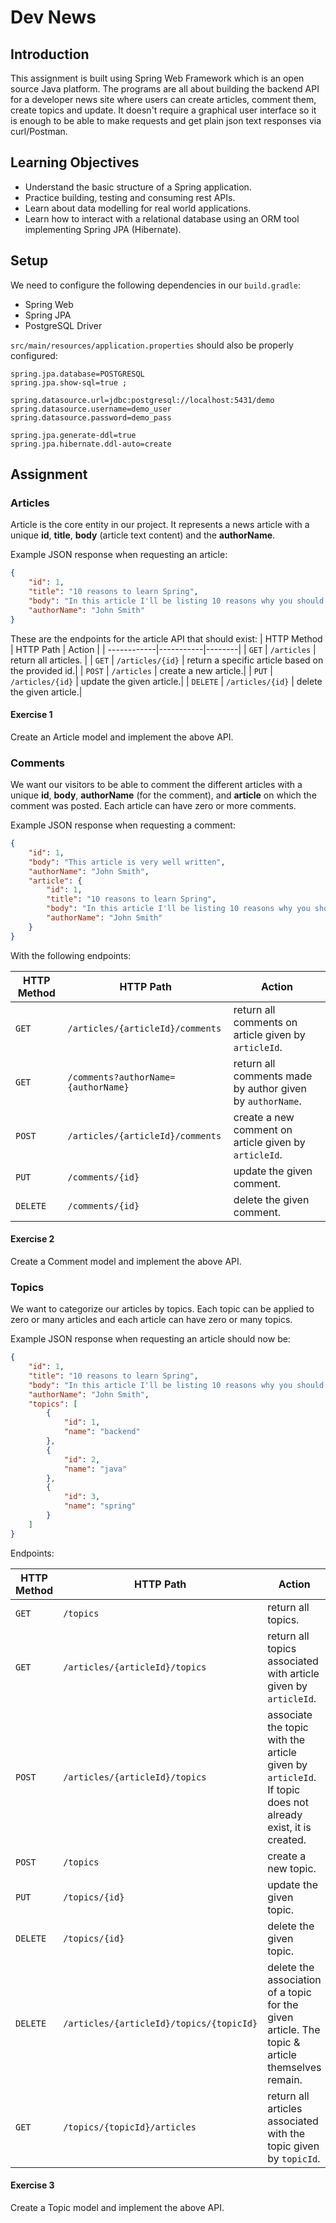 # Dev News

## Introduction
This assignment is built using Spring Web Framework which is an open source Java platform.
The programs are all about building the backend API for a developer news site where users can create articles, comment them, create topics and update. It doesn't require a graphical user interface so it is enough to be able to make requests and get plain json text responses via curl/Postman.

## Learning Objectives
* Understand the basic structure of a Spring application.
* Practice building, testing and consuming rest APIs.
* Learn about data modelling for real world applications.
* Learn how to interact with a relational database using an ORM tool implementing Spring JPA (Hibernate).

## Setup
We need to configure the following dependencies in our `build.gradle`:
* Spring Web
* Spring JPA
* PostgreSQL Driver

`src/main/resources/application.properties` should also be properly configured:
```properties
spring.jpa.database=POSTGRESQL
spring.jpa.show-sql=true ;

spring.datasource.url=jdbc:postgresql://localhost:5431/demo
spring.datasource.username=demo_user
spring.datasource.password=demo_pass

spring.jpa.generate-ddl=true
spring.jpa.hibernate.ddl-auto=create
```

## Assignment

### Articles
Article is the core entity in our project. It represents a news article with a unique **id**, **title**, **body** (article text content) and the
**authorName**.

Example JSON response when requesting an article:

```json
{
    "id": 1,
    "title": "10 reasons to learn Spring",
    "body": "In this article I'll be listing 10 reasons why you should learn spring and use it in your next project...",
    "authorName": "John Smith"
}
```

These are the endpoints for the article API that should exist:
| HTTP Method | HTTP Path | Action |
| ------------|-----------|--------|
| `GET`    | `/articles`      | return all articles. |
| `GET`    | `/articles/{id}` | return a specific article based on the provided id.|
| `POST`   | `/articles`      | create a new article.|
| `PUT`    | `/articles/{id}` | update the given article.|
| `DELETE` | `/articles/{id}` | delete the given article.|

#### Exercise 1
Create an Article model and implement the above API.

### Comments
We want our visitors to be able to comment the different articles with a unique **id**, **body**, **authorName** (for the comment), and **article**
on which the comment was posted. Each article can have zero or more comments.

Example JSON response when requesting a comment:

```json
{
    "id": 1,
    "body": "This article is very well written",
    "authorName": "John Smith",
    "article": {
        "id": 1,
        "title": "10 reasons to learn Spring",
        "body": "In this article I'll be listing 10 reasons why you should learn spring and use it in your next project...",
        "authorName": "John Smith"
    }
}

```
With the following endpoints:

| HTTP Method | HTTP Path | Action |
| ------------|-----------|--------|
| `GET`    | `/articles/{articleId}/comments`    | return all comments on article given by `articleId`. |
| `GET`    | `/comments?authorName={authorName}` | return all comments made by author given by `authorName`. |
| `POST`   | `/articles/{articleId}/comments`    | create a new comment on article given by `articleId`. |
| `PUT`    | `/comments/{id}`                    | update the given comment. |
| `DELETE` | `/comments/{id}`                    | delete the given comment. |

#### Exercise 2
Create a Comment model and implement the above API.

### Topics
We want to categorize our articles by topics. Each topic can be applied to zero or many articles and each article can have zero or many topics.

Example JSON response when requesting an article should now be:

```json
{
    "id": 1,
    "title": "10 reasons to learn Spring",
    "body": "In this article I'll be listing 10 reasons why you should learn spring and use it in your next project...",
    "authorName": "John Smith",
    "topics": [
        {
            "id": 1,
            "name": "backend"
        },
        {
            "id": 2,
            "name": "java"
        },
        {
            "id": 3,
            "name": "spring"
        }
    ]
}
```
Endpoints:

| HTTP Method | HTTP Path | Action |
| ------------|-----------|--------|
| `GET`    | `/topics` | return all topics. |
| `GET`    | `/articles/{articleId}/topics` | return all topics associated with article given by `articleId`. |
| `POST`   | `/articles/{articleId}/topics` | associate the topic with the article given by `articleId`. If topic does not already exist, it is created. |
| `POST`   | `/topics` | create a new topic. |
| `PUT`    | `/topics/{id}` | update the given topic. |
| `DELETE` | `/topics/{id}` | delete the given topic. |
| `DELETE` | `/articles/{articleId}/topics/{topicId}` | delete the association of a topic for the given article. The topic & article themselves remain. |
| `GET`    | `/topics/{topicId}/articles` | return all articles associated with the topic given by `topicId`. |

#### Exercise 3
Create a Topic model and implement the above API.

